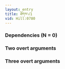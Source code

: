 ```yaml
---
layout: entry
title: ཐོགས་√1
vid: Hill:0780
---
```

### Dependencies (N = 0)


### Two overt arguments


### Three overt arguments
